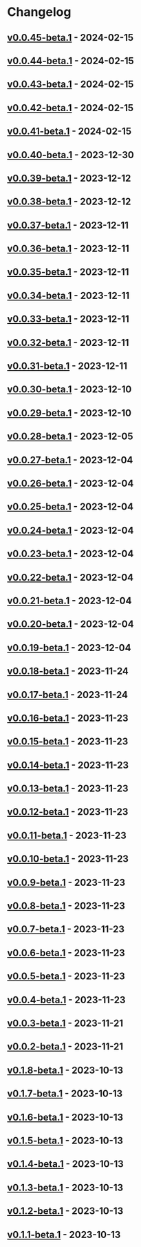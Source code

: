 # Changelog

<!-- [NEXT_ENTRY] -->

## [v0.0.45-beta.1](RaianGil/my-porfolio-frontend?version=GTv0.0.45-beta.1) - 2024-02-15



## [v0.0.44-beta.1](RaianGil/my-porfolio-frontend?version=GTv0.0.44-beta.1) - 2024-02-15



## [v0.0.43-beta.1](RaianGil/my-porfolio-frontend?version=GTv0.0.43-beta.1) - 2024-02-15



## [v0.0.42-beta.1](RaianGil/my-porfolio-frontend?version=GTv0.0.42-beta.1) - 2024-02-15



## [v0.0.41-beta.1](RaianGil/my-porfolio-frontend?version=GTv0.0.41-beta.1) - 2024-02-15



## [v0.0.40-beta.1](RaianGil/my-porfolio-frontend?version=GTv0.0.40-beta.1) - 2023-12-30



## [v0.0.39-beta.1](RaianGil/my-porfolio-frontend?version=GTv0.0.39-beta.1) - 2023-12-12



## [v0.0.38-beta.1](RaianGil/my-porfolio-frontend?version=GTv0.0.38-beta.1) - 2023-12-12



## [v0.0.37-beta.1](RaianGil/my-porfolio-frontend?version=GTv0.0.37-beta.1) - 2023-12-11



## [v0.0.36-beta.1](RaianGil/my-porfolio-frontend?version=GTv0.0.36-beta.1) - 2023-12-11



## [v0.0.35-beta.1](RaianGil/my-porfolio-frontend?version=GTv0.0.35-beta.1) - 2023-12-11



## [v0.0.34-beta.1](RaianGil/my-porfolio-frontend?version=GTv0.0.34-beta.1) - 2023-12-11



## [v0.0.33-beta.1](RaianGil/my-porfolio-frontend?version=GTv0.0.33-beta.1) - 2023-12-11



## [v0.0.32-beta.1](RaianGil/my-porfolio-frontend?version=GTv0.0.32-beta.1) - 2023-12-11



## [v0.0.31-beta.1](RaianGil/my-porfolio-frontend?version=GTv0.0.31-beta.1) - 2023-12-11



## [v0.0.30-beta.1](RaianGil/my-porfolio-frontend?version=GTv0.0.30-beta.1) - 2023-12-10



## [v0.0.29-beta.1](RaianGil/my-porfolio-frontend?version=GTv0.0.29-beta.1) - 2023-12-10



## [v0.0.28-beta.1](RaianGil/my-porfolio-frontend?version=GTv0.0.28-beta.1) - 2023-12-05



## [v0.0.27-beta.1](RaianGil/my-porfolio-frontend?version=GTv0.0.27-beta.1) - 2023-12-04



## [v0.0.26-beta.1](RaianGil/my-porfolio-frontend?version=GTv0.0.26-beta.1) - 2023-12-04



## [v0.0.25-beta.1](RaianGil/my-porfolio-frontend?version=GTv0.0.25-beta.1) - 2023-12-04



## [v0.0.24-beta.1](RaianGil/my-porfolio-frontend?version=GTv0.0.24-beta.1) - 2023-12-04



## [v0.0.23-beta.1](RaianGil/my-porfolio-frontend?version=GTv0.0.23-beta.1) - 2023-12-04



## [v0.0.22-beta.1](RaianGil/my-porfolio-frontend?version=GTv0.0.22-beta.1) - 2023-12-04



## [v0.0.21-beta.1](RaianGil/my-porfolio-frontend?version=GTv0.0.21-beta.1) - 2023-12-04



## [v0.0.20-beta.1](RaianGil/my-porfolio-frontend?version=GTv0.0.20-beta.1) - 2023-12-04



## [v0.0.19-beta.1](RaianGil/my-porfolio-frontend?version=GTv0.0.19-beta.1) - 2023-12-04



## [v0.0.18-beta.1](RaianGil/my-porfolio-frontend?version=GTv0.0.18-beta.1) - 2023-11-24



## [v0.0.17-beta.1](RaianGil/my-porfolio-frontend?version=GTv0.0.17-beta.1) - 2023-11-24



## [v0.0.16-beta.1](RaianGil/my-porfolio-frontend?version=GTv0.0.16-beta.1) - 2023-11-23



## [v0.0.15-beta.1](RaianGil/my-porfolio-frontend?version=GTv0.0.15-beta.1) - 2023-11-23



## [v0.0.14-beta.1](RaianGil/my-porfolio-frontend?version=GTv0.0.14-beta.1) - 2023-11-23



## [v0.0.13-beta.1](RaianGil/my-porfolio-frontend?version=GTv0.0.13-beta.1) - 2023-11-23



## [v0.0.12-beta.1](RaianGil/my-porfolio-frontend?version=GTv0.0.12-beta.1) - 2023-11-23



## [v0.0.11-beta.1](RaianGil/my-porfolio-frontend?version=GTv0.0.11-beta.1) - 2023-11-23



## [v0.0.10-beta.1](RaianGil/my-porfolio-frontend?version=GTv0.0.10-beta.1) - 2023-11-23



## [v0.0.9-beta.1](RaianGil/my-porfolio-frontend?version=GTv0.0.9-beta.1) - 2023-11-23



## [v0.0.8-beta.1](RaianGil/my-porfolio-frontend?version=GTv0.0.8-beta.1) - 2023-11-23



## [v0.0.7-beta.1](RaianGil/my-porfolio-frontend?version=GTv0.0.7-beta.1) - 2023-11-23



## [v0.0.6-beta.1](RaianGil/my-porfolio-frontend?version=GTv0.0.6-beta.1) - 2023-11-23



## [v0.0.5-beta.1](RaianGil/my-porfolio-frontend?version=GTv0.0.5-beta.1) - 2023-11-23



## [v0.0.4-beta.1](RaianGil/my-porfolio-frontend?version=GTv0.0.4-beta.1) - 2023-11-23



## [v0.0.3-beta.1](RaianGil/my-porfolio-frontend?version=GTv0.0.3-beta.1) - 2023-11-21



## [v0.0.2-beta.1](RaianGil/my-porfolio-frontend?version=GTv0.0.2-beta.1) - 2023-11-21



## [v0.1.8-beta.1](vimcash/landing-frontend?version=GTv0.1.8-beta.1) - 2023-10-13



## [v0.1.7-beta.1](vimcash/landing-frontend?version=GTv0.1.7-beta.1) - 2023-10-13



## [v0.1.6-beta.1](vimcash/landing-frontend?version=GTv0.1.6-beta.1) - 2023-10-13



## [v0.1.5-beta.1](vimcash/landing-frontend?version=GTv0.1.5-beta.1) - 2023-10-13



## [v0.1.4-beta.1](vimcash/landing-frontend?version=GTv0.1.4-beta.1) - 2023-10-13



## [v0.1.3-beta.1](vimcash/landing-frontend?version=GTv0.1.3-beta.1) - 2023-10-13



## [v0.1.2-beta.1](vimcash/landing-frontend?version=GTv0.1.2-beta.1) - 2023-10-13



## [v0.1.1-beta.1](vimcash/landing-frontend?version=GTv0.1.1-beta.1) - 2023-10-13


